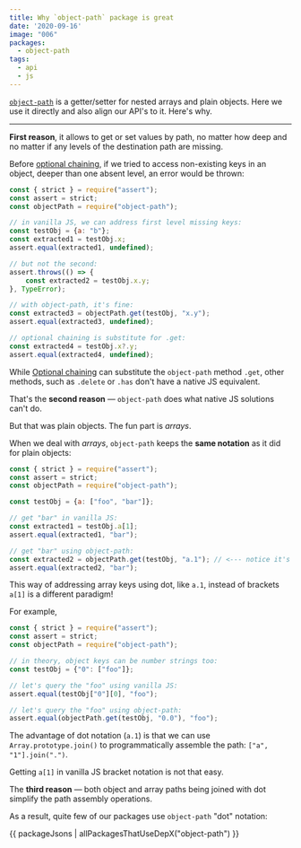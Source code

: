 ```yaml
---
title: Why `object-path` package is great
date: '2020-09-16'
image: "006"
packages:
  - object-path
tags:
  - api
  - js
---
```


[`object-path`](https://www.npmjs.com/package/object-path) is a getter/setter for nested arrays and plain objects. Here we use it directly and also align our API's to it. Here's why.

---

**First reason**, it allows to get or set values by path, no matter how deep and no matter if any levels of the destination path are missing.

Before [optional chaining](https://developer.mozilla.org/en-US/docs/Web/JavaScript/Reference/Operators/Optional_chaining), if we tried to access non-existing keys in an object, deeper than one absent level, an error would be thrown:

```js
const { strict } = require("assert");
const assert = strict;
const objectPath = require("object-path");

// in vanilla JS, we can address first level missing keys:
const testObj = {a: "b"};
const extracted1 = testObj.x;
assert.equal(extracted1, undefined);

// but not the second:
assert.throws(() => {
    const extracted2 = testObj.x.y;
}, TypeError);

// with object-path, it's fine:
const extracted3 = objectPath.get(testObj, "x.y");
assert.equal(extracted3, undefined);

// optional chaining is substitute for .get:
const extracted4 = testObj.x?.y;
assert.equal(extracted4, undefined);
```

While [Optional chaining](https://developer.mozilla.org/en-US/docs/Web/JavaScript/Reference/Operators/Optional_chaining) can substitute the `object-path` method `.get`, other methods, such as `.delete` or `.has` don't have a native JS equivalent.

That's the **second reason** — `object-path` does what native JS solutions can't do.

But that was plain objects. The fun part is _arrays_.

When we deal with _arrays_, `object-path` keeps the **same notation** as it did for plain objects:

```js
const { strict } = require("assert");
const assert = strict;
const objectPath = require("object-path");

const testObj = {a: ["foo", "bar"]};

// get "bar" in vanilla JS:
const extracted1 = testObj.a[1];
assert.equal(extracted1, "bar");

// get "bar" using object-path:
const extracted2 = objectPath.get(testObj, "a.1"); // <--- notice it's a.1
assert.equal(extracted2, "bar");
```

This way of addressing array keys using dot, like `a.1`, instead of brackets `a[1]` is a different paradigm!

For example,

```js
const { strict } = require("assert");
const assert = strict;
const objectPath = require("object-path");

// in theory, object keys can be number strings too:
const testObj = {"0": ["foo"]};

// let's query the "foo" using vanilla JS:
assert.equal(testObj["0"][0], "foo");

// let's query the "foo" using object-path:
assert.equal(objectPath.get(testObj, "0.0"), "foo");
```

The advantage of dot notation (`a.1`) is that we can use `Array.prototype.join()` to programmatically assemble the path: `["a", "1"].join(".")`.

Getting `a[1]` in vanilla JS bracket notation is not that easy.

The **third reason** — both object and array paths being joined with dot simplify the path assembly operations.

As a result, quite few of our packages use `object-path` "dot" notation:

{{ packageJsons | allPackagesThatUseDepX("object-path") }}

